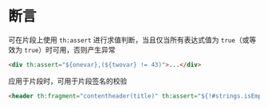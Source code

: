 # 断言

可在片段上使用 `th:assert` 进行求值判断，当且仅当所有表达式值为 `true`（或等效为 `true`）时可用，否则产生异常

```html
<div th:assert="${onevar},(${twovar} != 43)">...</div>
```

应用于片段时，可用于片段签名的校验

```html
<header th:fragment="contentheader(title)" th:assert="${!#strings.isEmpty(title)}">...</header>
```

‍
